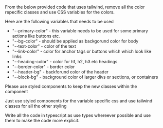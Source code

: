 From the below provided code that uses tailwind, remove all the color repecific classes and use CSS variables for the colors. 

Here are the following variables that needs to be used

- "--primary-color" -  this variable needs to be used for some primary actions like buttons etc. 
- "--bg-color" - should be applied as backgorund color for body
- "--text-color" - color of the text
- "--link-color" - color for anchor tags or buttons which which look like links
- "--heading-color" - color for h1, h2, h3 etc headings
- "--border-color" - border color
- "--header-bg" - backforund color of the header
- "--block-bg" - background color of larger divs or sections, or containers

Please use styled components to keep the new classes within the component

Just use styled components for the variable specific css and use tailwind classes for all the other styling

Write all the code in typescript as use types whereever possible and use them to make the code more explicit. 
